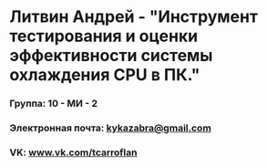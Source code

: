 # Литвин Андрей - "Инструмент тестирования и оценки эффективности системы охлаждения CPU в ПК."

### Группа: 10 - МИ - 2
### Электронная почта: kykazabra@gmail.com
### VK: www.vk.com/tcarroflan


